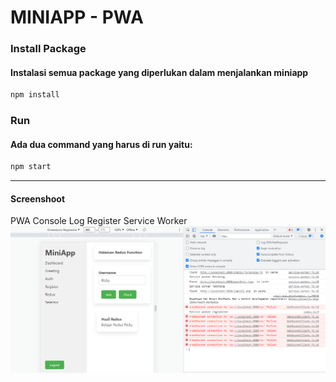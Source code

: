 # MINIAPP - PWA
### Install Package
#### Instalasi semua package yang diperlukan dalam menjalankan miniapp
```bash
npm install
```


### Run
#### Ada dua command yang harus di run  yaitu:
```bash
npm start
```

---------
#### Screenshoot
PWA Console Log Register Service Worker
![console-log](images/console-log.PNG)

